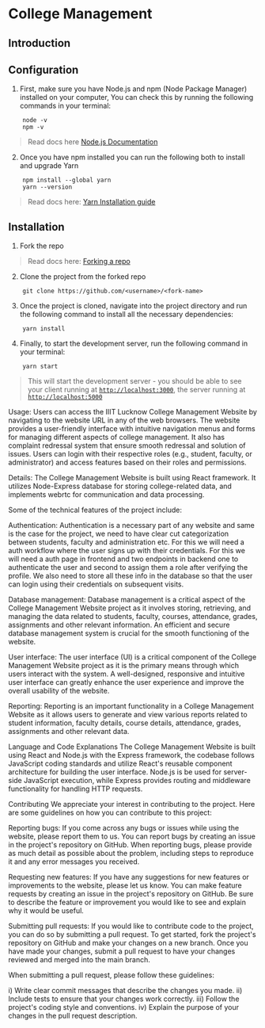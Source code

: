 # College Management 

## Introduction

## Configuration

1. First, make sure you have Node.js and npm (Node Package Manager) installed on your computer, You can check this by running the following commands in your terminal:

```
    node -v
    npm -v
```

> Read docs here [Node.js Documentation](https://nodejs.org/en/docs/)

2. Once you have npm installed you can run the following both to install and upgrade Yarn

```
    npm install --global yarn
    yarn --version
```

> Read docs here: [Yarn Installation guide](https://classic.yarnpkg.com/lang/en/docs/install)

## Installation

1. Fork the repo

> Read docs here: [Forking a repo](https://docs.github.com/en/get-started/quickstart/fork-a-repo)

2. Clone the project from the forked repo

```
    git clone https://github.com/<username>/<fork-name>
```

3. Once the project is cloned, navigate into the project directory and run the following command to install all the necessary dependencies:

```
    yarn install
```

4. Finally, to start the development server, run the following command in your terminal:

```
    yarn start
```

> This will start the development server - you should be able to see your client running at [`http://localhost:3000`](http://localhost:3000), the server running at [`http://localhost:5000`](http://localhost:5000)




Usage:
Users can access the IIIT Lucknow College Management Website by navigating to the website URL in any of the web browsers. The website provides a user-friendly interface with intuitive navigation menus and forms for managing different aspects of college management. It also has complaint redressal system that ensure smooth redressal and solution of issues. Users can login with their respective roles (e.g., student, faculty, or administrator) and access features based on their roles and permissions.


Details:
The College Management Website is built using React framework. It utilizes Node-Express database for storing college-related data, and implements webrtc for communication and data processing.

Some of the technical features of the project include:

Authentication: Authentication is a necessary part of any website and same is the case for the project, we need to have clear cut categorization between students, faculty and administration etc. For this we will need a auth workflow where the user signs up with their credentials. For this we will need a auth page in frontend and two endpoints in backend one to authenticate the user and second to assign them a role after verifying the profile. We also need to store all these info in the database so that the user can login using their credentials on subsequent visits.

Database management: Database management is a critical aspect of the College Management Website project as it involves storing, retrieving, and managing the data related to students, faculty, courses, attendance, grades, assignments and other relevant information. An efficient and secure database management system is crucial for the smooth functioning of the website.

User interface: The user interface (UI) is a critical component of the College Management Website project as it is the primary means through which users interact with the system. A well-designed, responsive and intuitive user interface can greatly enhance the user experience and improve the overall usability of the website.

Reporting: Reporting is an important functionality in a College Management Website as it allows users to generate and view various reports related to student information, faculty details, course details, attendance, grades, assignments and other relevant data.

Language and Code Explanations
The College Management Website is built using React and Node.js with the Express framework, the codebase follows JavaScript coding standards and utilize React's reusable component architecture for building the user interface. Node.js is be used for server-side JavaScript execution, while Express provides routing and middleware functionality for handling HTTP requests.

Contributing
We appreciate your interest in contributing to the project. Here are some guidelines on how you can contribute to this project:

Reporting bugs: If you come across any bugs or issues while using the website, please report them to us. You can report bugs by creating an issue in the project's repository on GitHub. When reporting bugs, please provide as much detail as possible about the problem, including steps to reproduce it and any error messages you received.

Requesting new features: If you have any suggestions for new features or improvements to the website, please let us know. You can make feature requests by creating an issue in the project's repository on GitHub. Be sure to describe the feature or improvement you would like to see and explain why it would be useful.

Submitting pull requests: If you would like to contribute code to the project, you can do so by submitting a pull request. To get started, fork the project's repository on GitHub and make your changes on a new branch. Once you have made your changes, submit a pull request to have your changes reviewed and merged into the main branch.

When submitting a pull request, please follow these guidelines:

i) Write clear commit messages that describe the changes you made.
ii) Include tests to ensure that your changes work correctly.
iii) Follow the project's coding style and conventions.
iv) Explain the purpose of your changes in the pull request description.
